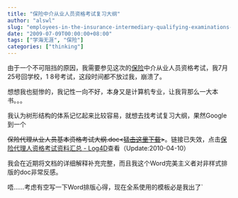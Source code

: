 ```yaml
---
title: "保险中介从业人员资格考试复习大纲"
author: "alswl"
slug: "employees-in-the-insurance-intermediary-qualifying-examinations-review-outline"
date: "2009-07-09T00:00:00+08:00"
tags: ["学海无涯", "保险"]
categories: ["thinking"]
---
```


由于一个不可阻挡的原因，我需要参见这次的[保险](http://log4d.com/tag/insurance)中介从业人员资格考试，我7月25号回学校，1
8号考试，这段时间都不放过我，崩溃了。

想想我也挺惨的，我记性一向不好，本身又是计算机专业，让我背那么一大本书。。。

我认为树形结构的体系记忆起来比较容易，就想去找考试复习大纲，果然Google到一个

<strike>保险代理从业人员基本资格考试大纲.doc<[猛击这里下载](/images/upload_dropbox/200907/%E4%BF%9D%E9%99%A9%E4%BB%A3%E7%90%86%E4%BB%8E%E4%B8%9A%E4%BA%BA%E5%91%98%E5%9F%BA%E6%9C%AC%E8%B5%84%E6%A0%BC%E8%80%83%E8%AF%95%E5%A4%A7%E7%BA%B2.doc)></strike>。链接已失效，点击[保险代理人资格考试资料汇总 - Log4D](http://log4d.com/2009/07/insurance-agent-summary-information-on-the-qualifying-examination)查看（Update:2010-04-10）

我会在近期将文档的详细解释补充完整，而且我这个Word完美主义者对非样式排版的doc非常反感。

唔……考虑有空写一下Word排版心得，现在全系使用的模板必是我出了`

